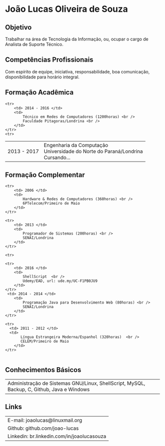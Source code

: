 # João Lucas Oliveira de Souza

## Objetivo
Trabalhar na área de Tecnologia da Informação, ou, ocupar o cargo de Analista de Suporte Técnico.

## Competências Profissionais
Com espírito de equipe, iniciativa, responsabilidade, boa comunicação, disponibilidade para horário integral.

## Formação Acadêmica

<table>
    <tr>
        <td> 2013 - 2017 </td>
        <td> 
            Engenharia da Computação <br /> 
            Universidade do Norte do Paraná/Londrina <br />
            Cursando... 
	</td>
    </tr>
    <tr>

    <tr>
        <td> 2014 - 2016 </td>
        <td> 
            Técnico em Redes de Computadores (1200horas) <br /> 
            Faculdade Pitagoras/Londrina <br />
        </td>
    </tr>
    <tr>
  
</table>


## Formação Complementar

<table>

    <tr>
        <td> 2006 </td>
        <td> 
            Hardware & Redes de Computadores (360horas) <br />
            6PTelecom/Primeiro de Maio 
        </td>
    </tr>

    <tr>
        <td> 2013 </td>
        <td> 
            Programador de Sistemas (200horas) <br />
            SENAI/Londrina
        </td>
    </tr> 

    <tr> 

    <tr>
        <td> 2016 </td>
        <td> 
            ShellScript  <br />
            Udemy/EAD, url: ude.my/UC-F1PB0JU9
        </td>
    </tr>
     <td> 2014 - 2014 </td>
        <td> 
            Programação Java para Desenvolvimento Web (80horas) <br />
            SENAI/Londrina
        </td>
    </tr>

    <tr>
      <td> 2011 - 2012 </td>
      <td>
           Língua Estrangeira Moderna/Espanhol (320horas)  <br />
           CELEM/Primeiro de Maio
        </td>
    </tr>

</table> 

## Conhecimentos Básicos

<table>
	<tr><td> Administração de Sistemas GNU/Linux, ShellScript, MySQL, Backup, C, Github, Java e Windows </td></tr>
</table>

## Links

<table>
	<tr><td>E-mail: joaolucas@linuxmail.org</td></tr>
	<tr><td>Github: github.com/joao-lucas</td></tr>
	<tr><td>Linkedin: br.linkedin.com/in/joaolucasouza</td></tr>
</table>
